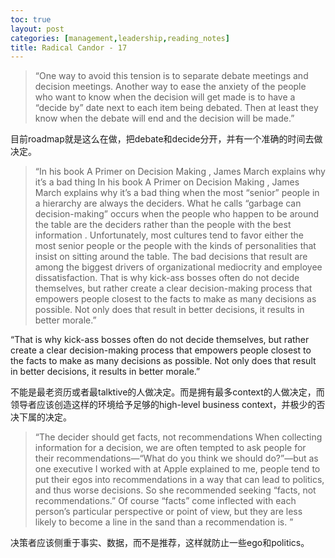```yaml
---
toc: true
layout: post
categories: [management,leadership,reading_notes]
title: Radical Candor - 17
---
```

> “One way to avoid this tension is to separate debate meetings and decision meetings. Another way to ease the anxiety of the people who want to know when the decision will get made is to have a “decide by” date next to each item being debated. Then at least they know when the debate will end and the decision will be made.”

目前roadmap就是这么在做，把debate和decide分开，并有一个准确的时间去做决定。

> “In his book A Primer on Decision Making , James March explains why it’s a bad thing In his book A Primer on Decision Making , James March explains why it’s a bad thing when the most “senior” people in a hierarchy are always the deciders. What he calls “garbage can decision-making” occurs when the people who happen to be around the table are the deciders rather than the people with the best information . Unfortunately, most cultures tend to favor either the most senior people or the people with the kinds of personalities that insist on sitting around the table. The bad decisions that result are among the biggest drivers of organizational mediocrity and employee dissatisfaction.
That is why kick-ass bosses often do not decide themselves, but rather create a clear decision-making process that empowers people closest to the facts to make as many decisions as possible. Not only does that result in better decisions, it results in better morale.”

“That is why kick-ass bosses often do not decide themselves, but rather create a clear decision-making process that empowers people closest to the facts to make as many decisions as possible. Not only does that result in better decisions, it results in better morale.”

不能是最老资历或者最talktive的人做决定。而是拥有最多context的人做决定，而领导者应该创造这样的环境给予足够的high-level business context，并极少的否决下属的决定。

> “The decider should get facts, not recommendations
When collecting information for a decision, we are often tempted to ask people for their recommendations—“What do you think we should do?”—but as one executive I worked with at Apple explained to me, people tend to put their egos into recommendations in a way that can lead to politics, and thus worse decisions. So she recommended seeking “facts, not recommendations.” Of course “facts” come inflected with each person’s particular perspective or point of view, but they are less likely to become a line in the sand than a recommendation is.
”

决策者应该侧重于事实、数据，而不是推荐，这样就防止一些ego和politics。
